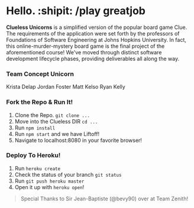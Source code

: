 # Hello. :shipit: /play greatjob

**Clueless Unicorns** is a simplified version of the popular board game Clue. The requirements of the application were set forth by the professors of Foundations of Software Engineering at Johns Hopkins University. In fact, this online-murder-mystery board game is the final project of the aforementioned course! We've moved through distinct software development lifecycle phases, providing deliverables all along the way.

### Team Concept Unicorn
Krista Delap
Jordan Foster
Matt Kelso
Ryan Kelly

### Fork the Repo & Run It!
1. Clone the Repo. `git clone ...`
2. Move into the Clueless DIR `cd ...`
3. Run `npm install`
4. Run `npm start` and we have Liftoff!
5. Navigate to localhost:8080 in your favorite browser!


### Deploy To Heroku!
1. Run `heroku create`
2. Check the status of your branch `git status`
3. Run `git push heroku master`
4. Open it up with `heroku open`!

> Special Thanks to Sir Jean-Baptiste (@bevy90) over at Team Zenith!